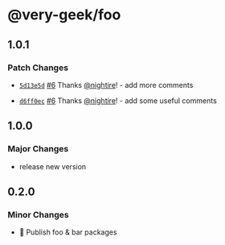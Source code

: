 # @very-geek/foo

## 1.0.1

### Patch Changes

- [`5d13e5d`](https://github.com/very-geek/monorepo-workflow/commit/5d13e5d0bdb394b2ed8ff454b9215891c97e7024) [#6](https://github.com/very-geek/monorepo-workflow/pull/6) Thanks [@nightire](https://github.com/nightire)! - add more comments

* [`d6ff0ec`](https://github.com/very-geek/monorepo-workflow/commit/d6ff0ec3e0142a11d8d5bc065d59ce44ba2890eb) [#6](https://github.com/very-geek/monorepo-workflow/pull/6) Thanks [@nightire](https://github.com/nightire)! - add some useful comments

## 1.0.0

### Major Changes

- release new version

## 0.2.0

### Minor Changes

- :tada: Publish foo & bar packages
